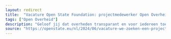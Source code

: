 ```yaml
---
layout: redirect
title:  "Vacature Open State Foundation: projectmedewerker Open Overheid"
tags: ["Open Overheid"]
description: "Geloof jij dat overheden transparant en voor iedereen toegankelijk moeten zijn? En vind je dat open data daarvoor een belangrijk middel is? Wil je bovendien graag meewerken aan betere democratische controle en inclusieve participatie? Dan is Open State op zoek naar jou!"
source: "https://openstate.eu/nl/2024/06/vacature-we-zoeken-een-projectmedewerker-open-overheid/"
---
```

